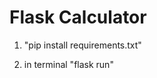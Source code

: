 <!-- The challenge is to use Python, Flask, and Javascript to create a simple web-based
calculator such as the Mac or Windows calendars with the following features:

1. Create a flask page that displays a web calculator similar to the following layout
when the user visits the url http://127.0.0.1/calculator
The calculator can be rendered via an html table, or with a styled framework such
as bootstrap, or any other web-based method of your choosing.

2. When the user clicks numbers it will update the display of the calculator via
javascript so it functions like a typical calculator and will keep this value in
memory in a javascript variable (number variable).
3. When the user subsequently clicks a math operator such as + - x then the
following will happen:
a. Append the current number variable to a javascript array.
b. Append the operation clicked to the javascript array.
c. if the user then clicks a number it will reset the display and   go to step 2 like a typical calculator.
4. When the user clicks the = sign it will use AJAX to send the javascript array that
contains all the previously clicked numbers and operators to a Flask endpoint for
processing.
5. The Flask endpoint will take the array of numbers and operators and perform a
math operation on the array such as 3 + 5 - 9 and return the result as the
response to the AJAX call.
6. The calculator page will get the response from the AJAX call and update the
display of the calculator to hold the resulting value.
7. Return to step 2 so the user may continue using the calculator. -->
# Flask Calculator

1. "pip install requirements.txt"

2. in terminal "flask run"